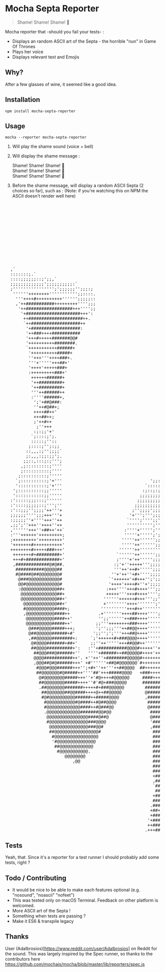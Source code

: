 # Mocha Septa Reporter

> Shame! Shame! Shame! :bell:

Mocha reporter that -should you fail your tests- :
 - Displays an random ASCII art of the Septa - the horrible "nun" in Game Of Thrones
 - Plays her voice
 - Displays relevant text and Emojis

## Why?

  After a few glasses of wine, it seemed like a good idea.

## Installation

  `npm install mocha-septa-reporter`

## Usage

  `mocha --reporter mocha-septa-reporter`
    
 1. Will play the shame sound (voice + bell)
 2. Will display the shame message :  

    Shame! Shame! Shame! :bell:  
    Shame! Shame! Shame! :bell:  
    Shame! Shame! Shame! :bell:

 3. Before the shame message, will display a random ASCII Septa (2 choices so far), such as :
 (Note: if you're watching this on NPM the ASCII doesn't render well here)
<pre>                                                                                  `````````````.                                               
                                                                                .````.`````.```..                                              
                                                                               ..``.........````.,                                             
                                                                              ................,,.`,,                                           
                                                                             ................,,::.`:;                                          
                                                                            `.................,::;:.::                                         
                                                                            ...........,,,,....,,:;;,.,                                        
                                                                           ....,,,.,,,,,,,:++#+,.:;';:,                                        
                                                                          +,..,.,,,,,,,,,,;;;'+@',,''':.                                       
                                                                         #;.,,,,,,,,,,,,,:,,::;+@#;:;':,,                                      
                                                                        ,+,,:::;;::::::::;;;;;'''##+;;++,,                                     
                                                                        +;::;''+++++'''';'';;;;;''+##+#@#:                                     
                                                                       ,+:+@#+;;::,,,::;;'++++'';::;;#@@@;,                                    
  ,`                                                                   @+#@'::,,,,,,,,,,...,:+###+''+'#@@'.,                                   
  :::::::;.`                                                           @+#;;;::::::;''';;:,,,;'##@@@++#@@',.`                                  
  ::::;;;;;;::;';;,`                                                  '@@+'+++';;;''+++';;''::;'+###'#+@@':..                                  
  ;;;;;;;;;;;;;';;;;;;;;;;:`                                          +##';;'++'::'+#++';;;;;;;;'++#+#+@@';.,.                                 
  ;'''''''''''''''';';;;;;;'';;;:;                                    #++;'+#++'..;+++####+'';;;'++++#+#@'',,,                                 
   ''''''++++++++''''''''''';;::::.                                  ;++#'#@##+;..;''++####++';;;'+'##'#@+':,:,                                
    '''++++#++++++++++'''''';;;;;::                                  ;++#'#+';:,.,:;:::;'''++':;;'+'#+'+@#':,,,                                
    ,'++###########+++++++++'''';;;                                  '+'#;;;:::..,::,:,,::;:::::'++;#+'+@#';,,,,                               
     '++##################+++'''';;                                  '+'+:::::..,::,,,::,,,,,,:;;#''#+'+@#'':,,,.                              
      '+#####################+++':                                   '+'+,::,,..,;:,,..,,,,,,::;'+''+'++#@++:,,,,                              
       ++#####################++.                                    ''+;,,,,::;:,:;,.,,,,::::;'++''+'++@#++;,,,,,                             
       `++###################++                                      ''';:,,:''+++:;:,.,,::::;;'+';++;++@#++;:,,:,                             
        '+###################:                                       '+';::,:+#+##';::,,::;;;;'++';++;+#@+#+':,,,,,                            
        '++###++++###########                                        '+';::::;;'''+:,,:::;;;;'+++''+#;#@+'@++;,,::,.                           
        '+++#+++++#######@@#                                         '''':::,::;::,,.,::;;;;;'++';'+#;#@+;@+#;:,,,:,                           
        '++++++++++########.                                         '''':;,,,::,,,,,,:::;;;;+''';+++;#@';@+@';,,::,,                          
        `+++++++++++######+                                          '''';:::;;;':,,:,,:::;:'+';''+#:'@@;;@+@';,,::::                          
         '++++++++++#####+                                           '''';::'#####+;:::::::;+'';;'+@:'@#;;@+##;,,,::::                         
         ''+++'''++++###+.                                          `';'';;+':::::'++';:::;++''';+#+:+@#:;@###':,,:;::                         
         '''+'''''+++##+'                                           ,';';;;';;;;;''';;;;;;'+'+;''+@';#@+:;@##@+;,,::::,                        
         '++++'+++++###+                                            ;+;+;';;''++'';;;;;;;;+++'''+#@:;#@':'@##@+;:,::;:,`                       
         :+++++++++###+'                                            ;';+;';;''';'''';';';#+++'''#@#:'##;:+@##@#':,::;;:,                       
          ++++++######+                                             '';+';';;;,,,:;;;;;;++++'+;##@':'##;:+@##@@';:::::;:,                      
          '++#########+                                             '';'''';::,,,,:::;;+++#'+'+#@@;;+##::+###@@+'::::;:::                      
          '++#########+                                             +';;+'';:::::::;;:+#++++''##@#:'###::+#@#@@#';,::::::,                     
          '''++######++                                             +';'#'';;;;;;;;';+##++++'+#@@+:'##+::+###@@#';:::::;::                     
          :''''######+,                                             +';;#'''''''''''##+##+#'+#@@@;;+##',;++###@@+'::::::;::                    
           ';'+##@###:                                             ;+;';##'#++++++########'+#@@@@:'#@@;:;++@##@@#';:,::::::`                   
           ''++#@##+;                                              '';+;#++'@############'+#@@@@+:'@#@:,'++@##@##+;:,:::;:::                   
           ++++##++'                                              ;';'+;+#'+'@@######@@@'+##@@@@;;+@@#:,'++@##@##+';,::::;;:.                  
           +++##++;                                              .;;;'#:+#'@#+#@@@@@@@#+####@@##:'###+:,+++@##@#@#';:,:::;:::                  
           ;'++#++                                               :;:'+#;+#'#@#++##@##++####@@@##;+@##'::+'#@##@@##+;:,,:::;;:;                 
            ;''+++                                              ,,;;'+#;++'+@@#++++++#####@@@@+:+#@#+'::+'#@@##@@#+';:,,:::::;                 
           :;:;;'+'                                             ,::;'++;'++'+#@@#########@@@@','##@++;,:''@@@##@@@++;:,,::::::;                
          `;::::;';.                                           ,,::'''';;''''+@@@@###+#####@','+#@#+';::'#@#@##@@@#+';,,,,:::::                
          :::::;''::                                          ,::::;'';;:''';'+@@@@@######@;,;+@@@#+';:;'#@#@##@#@#+';:,,,,:::,:               
         ;::::;'';:;;                                         :;;:;;;;;;;'''';'+##@@@@@@@#:,;+##@#+';:,'+#+#@@@#@@@#+';:,,,:;:::`              
        ::,,,:;'';;;;`                                        ''::;;;;:;;:;;'';;'+##@@@@#::'+#@###';:,:'#+++#@@@@@@#+';:,,,:::::,              
        ;:,,,:;;:;;';.                                        '',:;;::::;:;;;+';::::;'+;,'++#@@##+':,:;+++'''@@@@@@##+';:,,:::;:,.             
       ;;::,:::;:;''';                                        ';,:::::::;:;;;'++;:::,,:;'+++#@###':,,:;'''';;+@@@@@##+';;,,,,,:::,             
      ,;:::::::::;''''                                        '::::::,,::;:;;;'++';:;;''''+@@###';,,,:;#':;;;;'@@@@###+';;,,,,:,:::            
      ;::::::::::;''''                                        .,,,,,,,,::':;:;;'+++';;;'++@@###+':,:;';+';:::::+@@@####'';:.,,,::::            
     ;::::::::::;'''''                                         ,,,,,,,,::;:::::;''''';''+@#####';,:'+';+;;::,:::+@@####+'';:,,,::,::           
    `;::::::::::;'+'''                                  ';;::::,,,,,,,,:,:;,:::;;''';''+######+;,:'++''';;;::,:;#@@#@###++';,,,,::,,`          
    ':::::::::::;'+'''                                `:::::;;:,,,,,,,,:,:'::,:::;;;;'+#####+#;,:'+++;+';;:::::+++#@@####+'';,:,,::,;          
   ';::::::::::;;'''''                               :;::;:;;;:,,,,,,,:;,,;:,,,,:::;'++#####+',,'+#+;;#+;:::,:'+';;;+#@@@#++';:,,:::::         
   ':::::::::::;;'''''                              ;;;;;;;;;;:,,,,,,,,;,,:',,,,,,,:'+####++',,;+#+;:;++;:,,,'#';;;;;;'#@##+'';::,:::;         
  :':::::;;;:::;''''''                             ;;;;;;;;;;':,,,,,,,:':,:;;:''''';####++';:,:+#+'::''+;:,,;++';;;;;;;:;+##+'';::,:::;        
  :'::::;;;;;::;''';''                            ;;;;;;;;;;'':,,.,,,,;+':.:':++##@@##++'';:,:+##';:';;';:,:+#';;;;;;;:;:::'#+'';:,,:::        
  :'::;;;'';;;;'++'''+                           ;'';;;;';;;';:,,...,,;#+:,.,;:;'++++''';;:,:+##+;:;';:::,:'#'';;;;;;;;;::::;##+';:::,,+       
  ;;;;;;'''';;;+++'''+                          '+''';''';;;';:,..,..,;##:,,,,;::::::::::,.:+##+;,:+':,,,,'#++'';;;;;;;;;:::;'#++';;;:,'       
  :;;;;;''+''''+++''++                         `'''';'''';;'';:..,,,,,;#+;:,,,.::,::::::,,;+##+;::++;,,,,;##+'';;;''';;;';;;;;'#++;::,:;'      
  ,;;';''+++''++++''++                         '''''''''';'';;;,,...,,;#+;::,,,.,:::;::,,;+##+',:'#':,,,:+@++'';'''';;;;'';;';'++#+';;:;'      
  ,''''''+++''+##++'++`                       :''''+''''';'';;;,,...,,;#+;::::;:::,,,,,;+###+',:'#+;:,,:'@#+';''''';;;'';''';'''# '++'':'      
  :'''++++++'+++++++++;                       '''''+''''';';;'',....,:'#'':;;'''''''''++####',:'##':,,,'###+'''''''';;''''++''''#   '+#++      
  ;+++++++++'+++++++++'                      '''''++'''''';;;'':,...,,'+'':'++++++++++####+'::;+#':,,,'++++''''''''';'+''++'+'''#     '#+      
  '+++++++#+++++++++++'                      '''''++'''''';;;'';,.,.,,++';;'+++++++++##+++:,:;'#+:,,:'+'++''''''''''''++++'++'''#`      '      
  ++++++++#+++++###+++'                     ''''''++''''''''';'',,..,:''';;''++++++++#++',,,;'@#;,:;++;'+'';;''''''''+++++''++''+'             
   +++++++#+#########+'                    `''''''++'''''';;;;'':,..,:+';;'''++++++++++;,,::'##;,,;++::''''''''''''''++''''''++''#             
   +++#+#############+'                    ;''''+'++''''';;;;'';',..,:+';;'''''''++''':,,::'##',:'++::;++'''++++''''+#''''''+++''+             
   ,#############@#@##.                   :;'+''+++++''';;;;;'':',,,.:+';'';;;;;;;;;;,,,::;+#;,:'#':,:;+'''''+++''++##'''''++++''+             
    ###########@@@@@##                    '''++'++#+''''';;;;'',;:,,,;';'''';::;;;;:,:;;'''+;,;'#'::::'+'''''+++''++#+#++'+++++++'`            
    #@####@##@@@@@@@@#                   ''+'++''+#+'''';;;;''',:;:,:,;;+++++';;;:,:;;''+++:,:'#;:,:::''';'''++'''+##++#++++++++'''            
     @###@@@@@@@@@@@@#                  `'++++++'+#+++'';';;;;'''';:,,,:;';;'';;:,:;'''''+:,:+#:,,,,::+;;;''++'''+###+'+#+++'+++''+            
     @@#@@@@@@@@@@@@@#                  '++++'++++#+''+';;;;;;'++'';::,:::::::::,,:::;:;::,;##:,,,,,:'+''';'++'''+#@++++++++''+++'+            
     :@@@@@@@@@@@@@@##+                :+++''''+++#++++''';;;;'''''';:,,:,,,,,,,,,,,,,,,,,;@#;;::,::;+++'+'++'''++#@+++++++'+'+++++            
      @@@@@@@@@@@@@@##+                +++++'''+++#++++'''';';'+++''';:,,,,,,,,,,,,,,,,,:'@#++';:::;;##++++++'''++##++++++++++++++'            
      @@@@@@@@@@@@@@##+'              ''''''++++++#+++''';;';;;'+'''+';,,,,,,,,,,,.,,,::'###+';:,:;'+########''++##@+++'+#+++'++++',           
       @@@@@@@@@@@@@##+'              +''''''''++++''''''';';;''+'''++':,:,,,:,,,.,,:;''++''';:::;;'+++++####+++###@@+++##++'++++''+           
       #@@@@@@@@@@@####+;            ''''''''''+++#++''''''';;'''++''+++:,,,,,::;;'+++++''''':,:''+#+''''+##+++####@@++##++''+++'+++           
       ,@@@@@@@@@@@####++           .+'''''''++++##++++'''';;'''''#+''+#+';;;''''+########+':::'+#@#'';''''+''++##@@@###+++'+++'++''           
        @@@@@@@@@@@####++'          '';;''''''++###++++'''''';'''''##+'+##+++++++########+'::;'#@#+';;;;;;;;';'++#@@##@##+'++++'++''           
        @@@@@@@@@@#####++'         ;;'''++++++++###++++''''''''''''+##+++##++++++++++++''::'+#@@#+''''++++'';''++#@@##@#+++++++++++'           
         @###@@@@@#####+++;        ';'';;;'''++##@@++++''''''''''''++#@#++++++++''''';;;;+##@@@++'''++##@@@@+++++#@@#@#++++++++++++'           
         @##@@@@@@######+#'       ';;'';';'''+++##@++++'''''''''''''++##@####++'';;;''++#@@@@#++''''''+++#@@@@@###@@#@#++++''';'''''`          
         ,##@@@@@@########+:     `;'++++++#+###@@@@++++''''''''''''''+++#@@@####+#####@@@@##+++'''++++'++++#@@@@@@@@###+++++#++'''+';          
          @#@@@@#######+##+'     ;;''++'''''+++##@@#++'''''''''''''''++++#@@@######@@@@##++++''''''''''+++++##@@@@@@@###+++++##+;'++'          
          ##@@@@##########+':   :''+###########@@@@#+++++''+''''''+'+++++++##@@@@@@@##++++++''+'''''''+'+'+++###@@@@@##+++++''+'''+'+          
           ##@@@###@######+''   ''''+######++##@@@@@#++++'+++++++++++++++++++#######++++++'+''''+'''''''++'+++++#@@@@#+++'''''''++''+          
           @@@@###########++'. +''++''+########@@@@@#+++++++++++++++++++++++++#+++++++++++'++'++''''''++++++++#@@@@@@#####+++''+#+'''          
           ,@@@##@#@######+++' +#''''''+##@#@@@@@@@`#++++++++++++++++++++++++++++++++++++++++++'+''''+++++++####@@@@######++''++##'''          
            #@@@#@@@######+++'';+#+''++'''++##@@@@  ##+++++++++++++++++++++++++++++++++++++++++++++++++++++++++##@@@@##++++''''++++''`         
            ##@@@@@@@#@#####++''''##'+++#####@@@@   +###++++++++++++++++++++++++++++++++++++++++++++++###++++#+#@@@@@###++++';'''++'',         
             @#@@@@@@@@#####+++''+'#@++++#@@@@@@     ####++++++++++++++++++++++++++++++++++++++++++++++###+######@@@@###+++++'++''++'+         
             ##@@@@@@@@#####++++''#'#@+###@@@@@      ########++++++++++++++++++++++++++++++++++++++++++###+######@@@@##++++++++'''++'+         
             .##@@@@@@@#######+++++#+###@@@@@@        ########++++++++++++++++++++++++++++++++++++++############@@@@@##+++''+++;;+++''         
              ##@@@@@@@##@@####++++@++##@@@@@         @#######+++++++++++++++++++++++++++++#++####+###########@@@@@@@@##++'''''''++++'         
              #@#@@@@@@@@@@######++#####@@@@          ,########++++++++++++++++++++++++++++##############@####@@@@@@@####++''+''';''''         
               #@@@@@@@@@@@#@####++#@##@@@@            #######++++++++++++++++++++++++++++#############@@@@@@@@@@@@@@##@###++++++'''++         
               #@@@@@@@@@@@@@####++#@###@@             @#####++++++++++++++++++++++++++++##############@@@@@@@@@@@@@@@#+#@++++++++'''+.        
               .@@@@@@@@@@@@@#######@@#@@               #####+++++++++++++++++++++++++++++##########@@@@@@@@@@@@@@@@@###+##+++'''++''+'        
                @@@@@@@@@@@@@@@@####@##@                @####++++++++++++++++++++++++++++##########@@@@@@@@@@@@@@@@@@@###+#@#++''+++'++        
                #@@@@@@@@@@@@@@@###@@@@                 '####++++++++++++++++++++++++++++++######@@@@@@@@@@@@@@@@@@@@@#++#++##+''''+'++        
                 @@@@@@@@@@@@@@@###@@#                  ,####+++++++++++++++++++++++++#++#######@@@@@@@@@@@@@##@@@@@####++#++##+''+++'#        
                 ##@@@@@@@@@@@@@@@@@#                    #####++++++++++++++++++++++++++++#######@@@@@@@@@@@@@@@@@@##@#+++++#'+#+'''+'+        
                  #@@@@@@@@@@@@@@@@@                     ####+++++++++++++++++++++++++++++#######@@@@@@@@@@@@@@@@@@##@##+#+++#+'#+'''++        
                  '#@@@@@@@@@@@@@@@                      #######++++++++++++++++++++##+++##########@@@@@@@@@@@@@@@@##@######'+#+'+#+'++`       
                   ##@@@@@@@@@@@@@                       ######+++++++++++##++##+#++################@@@@@@@@@@@@@@@##@@+++##@#'+#''++'+;       
                    #@@@@@@@@@@@.                        ###++#+#++++++++++++++++++++++++##################@@@#@@@@##@@##'+++#@#++#''+'#       
                       @@@@@@@@                          #####+++++++++++++++++++++++++++#####@@@@@@###########@@@@##@####+'+++###+++''#       
                          ,@@                            ######+++++++++++++++++++++++++########@@@@@@@@########@#######++''+++++###++'#       
                                                         ########++++++++++'++++++++++############@@@@@@@@@@@@@@@####@@#@@@@+''+'+#+@#+'       
                                                         ####++++++++++++++++'''+++++++++++#####@##@########@@@@@####@@##++#@@++++'#++@+#      
                                                         +######++++++++++++++++++++++++++##+++#####+++###@@@@@@######@@@@#+++##+'+'+#'#+      
                                                         ,####++++++++++++++##++++++++++++##+++#######@@@@@@@@@@######@@####+'+#@#++++#'+#     
                                                         `###+++++++++++++'''''++++++#++#############@@@@#####@@#######+###++##'++@#+#+#'#     
                                                          #####++++++++++++++++++++++++############@@@@#######@@######@#++#@@@++''+#@#++#+'    
                                                         +##+++++++++++++++++++++++++++++######@@@@@@@#######@@@@#@@@#@@#+'+++####''+@##+##    
                                                         ####+++++++++++++'+++'+''+++++++++++#######+++##########@@@@#@@@#+''''''+#+;'@##++    
                                                        .#####++++++++++++++'++++++++++#+++++++++++++############@@@#@@#####++'';;''++'#@#+    
                                                        +##++++++++++++''++++++++++++++++++++++##########+++#@@++@@@#@@##+#######+''';@'@@+    
                                                        +####++++++++++++'+''+++++++++++++++#########++++##@#++++###@@@@@#+'''++++##+++@+@#    
                                                       '+####+++++++++'++'''+++++++++++++++++#####+++##@#+';''++#@##@@@@@@##+';'''''#+#+@@+    
                                                       ++####+++++++++++++++'+++++++++++++++#########+';;;'+++#@#@@@#@@@@#####+;;;;;'++++##    
                                                      .+++##+++++++++++'+++++++++++++++++++######';;;;'''++#@@@@##@@@@@##++++'''''+#+'''++#    
</pre>

## Tests

  Yeah, that. Since it's a reporter for a test runner I should probably add some tests, right ?

## Todo / Contributing

  - It would be nice to be able to make each features optional (e.g. "nosound", "noascii" "nofeet")
  - This was tested only on macOS Terminal. Feedback on other platform is welcomed.
  - More ASCII art of the Septa !
  - Something when tests are passing ?
  - Make it ES6 & transpile legacy 

## Thanks

  User (Adalbrosios)[https://www.reddit.com/user/Adalbrosios] on Reddit for the sound.
  This was largely inspired by the Spec runner, so thanks to the contributors here https://github.com/mochajs/mocha/blob/master/lib/reporters/spec.js

  
